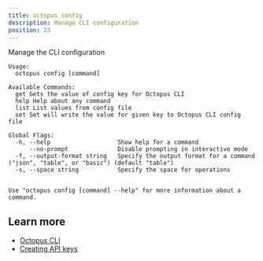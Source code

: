 ```yaml
---
title: octopus config
description: Manage CLI configuration
position: 23
---
```


Manage the CLI configuration


```text
Usage:
  octopus config [command]

Available Commands:
  get Gets the value of config key for Octopus CLI
  help Help about any command
  list List values from config file
  set Set will write the value for given key to Octopus CLI config file

Global Flags:
  -h, --help                   Show help for a command
      --no-prompt              Disable prompting in interactive mode
  -f, --output-format string   Specify the output format for a command ("json", "table", or "basic") (default "table")
  -s, --space string           Specify the space for operations


Use "octopus config [command] --help" for more information about a command.
```

## Learn more

- [Octopus CLI](/docs/octopus-rest-api/cli/index.md)
- [Creating API keys](/docs/octopus-rest-api/how-to-create-an-api-key.md)